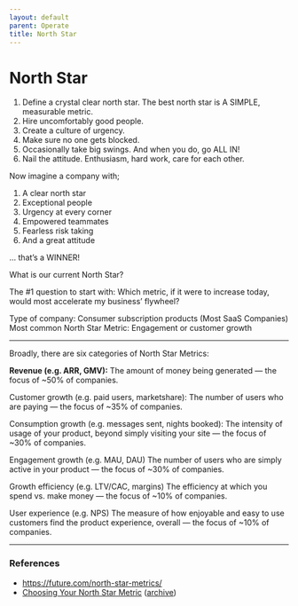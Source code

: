 ```yaml
---
layout: default
parent: Operate
title: North Star
---
```


# North Star

1. Define a crystal clear north star. The best north star is A SIMPLE, measurable metric.
2. Hire uncomfortably good people.
3. Create a culture of urgency.
4. Make sure no one gets blocked.
5. Occasionally take big swings. And when you do, go ALL IN!
6. Nail the attitude. Enthusiasm, hard work, care for each other.

Now imagine a company with;

1. A clear north star
2. Exceptional people
3. Urgency at every corner
4. Empowered teammates
5. Fearless risk taking
6. And a great attitude

… that’s a WINNER!


What is our current North Star?

The #1 question to start with: Which metric, if it were to increase today, would most accelerate my business’ flywheel?

Type of company: Consumer subscription products (Most SaaS Companies)
Most common North Star Metric: Engagement or customer growth

---

Broadly, there are six categories of North Star Metrics:

__Revenue (e.g. ARR, GMV):__
The amount of money being generated — the focus of ~50% of companies.

Customer growth (e.g. paid users, marketshare): 
The number of users who are paying — the focus of ~35% of companies.

Consumption growth (e.g. messages sent, nights booked): 
The intensity of usage of your product, beyond simply visiting your site — the focus of ~30% of companies.

Engagement growth (e.g. MAU, DAU) 
The number of users who are simply active in your product — the focus of ~30% of companies.

Growth efficiency (e.g. LTV/CAC, margins) 
The efficiency at which you spend vs. make money — the focus of ~10% of companies. 

User experience (e.g. NPS) 
The measure of how enjoyable and easy to use customers find the product experience, overall — the focus of ~10% of companies.

---

### References

- https://future.com/north-star-metrics/
- [Choosing Your North Star Metric](https://future.com/north-star-metrics/) ([archive](https://archive.ph/GSsSE))
